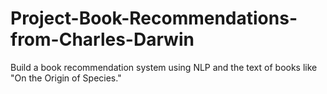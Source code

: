 # Project-Book-Recommendations-from-Charles-Darwin
Build a book recommendation system using NLP and the text of books like "On the Origin of Species."
